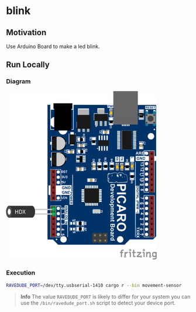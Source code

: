 # blink

## Motivation

Use Arduino Board to make a led blink.

## Run Locally

### Diagram

<img src="../../assets/movement-sensor.png" />

### Execution

```bash
RAVEDUDE_PORT=/dev/tty.usbserial-1410 cargo r --bin movement-sensor
```

> **Info** The value `RAVEDUDE_PORT` is likely to differ for your system
> you can use the `/bin/ravedude_port.sh` script to detect your device port.
